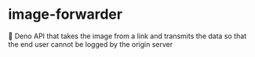 # image-forwarder
🦕 Deno API that takes the image from a link and transmits the data so that the end user cannot be logged by the origin server
